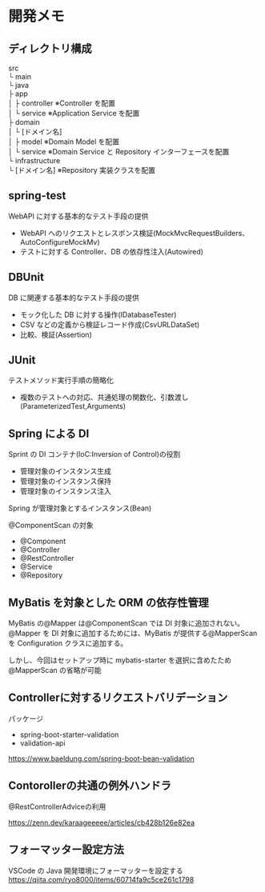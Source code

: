 # 開発メモ

## ディレクトリ構成

src  
└ main  
 └ java  
 ├ app  
 │ ├ controller ※Controller を配置  
 │ └ service ※Application Service を配置  
 ├ domain  
 │ └ [ドメイン名]  
 │ ├ model ※Domain Model を配置  
 │ └ service ※Domain Service と Repository インターフェースを配置  
 └ infrastructure  
 └ [ドメイン名] ※Repository 実装クラスを配置

## spring-test

WebAPI に対する基本的なテスト手段の提供

- WebAPI へのリクエストとレスポンス検証(MockMvcRequestBuilders、AutoConfigureMockMv)
- テストに対する Controller、DB の依存性注入(Autowired)

## DBUnit

DB に関連する基本的なテスト手段の提供

- モック化した DB に対する操作(IDatabaseTester)
- CSV などの定義から検証レコード作成(CsvURLDataSet)
- 比較、検証(Assertion)

## JUnit

テストメソッド実行手順の簡略化

- 複数のテストへの対応、共通処理の関数化、引数渡し(ParameterizedTest,Arguments)

## Spring による DI

Sprint の DI コンテナ(IoC:Inversion of Control)の役割

- 管理対象のインスタンス生成
- 管理対象のインスタンス保持
- 管理対象のインスタンス注入

Spring が管理対象とするインスタンス(Bean)

@ComponentScan の対象

- @Component
- @Controller
- @RestController
- @Service
- @Repository

## MyBatis を対象とした ORM の依存性管理

MyBatis の@Mapper は@ComponentScan では DI 対象に追加されない。
@Mapper を DI 対象に追加するためには、MyBatis が提供する@MapperScan を Configuration クラスに追加する。

しかし、今回はセットアップ時に mybatis-starter を選択に含めたため@MapperScan の省略が可能

## Controllerに対するリクエストバリデーション
パッケージ
- spring-boot-starter-validation
- validation-api

https://www.baeldung.com/spring-boot-bean-validation

## Contorollerの共通の例外ハンドラ
@RestControllerAdviceの利用

https://zenn.dev/karaageeeee/articles/cb428b126e82ea

## フォーマッター設定方法

VSCode の Java 開発環境にフォーマッターを設定する  
https://qiita.com/ryo8000/items/60714fa9c5ce261c1798
